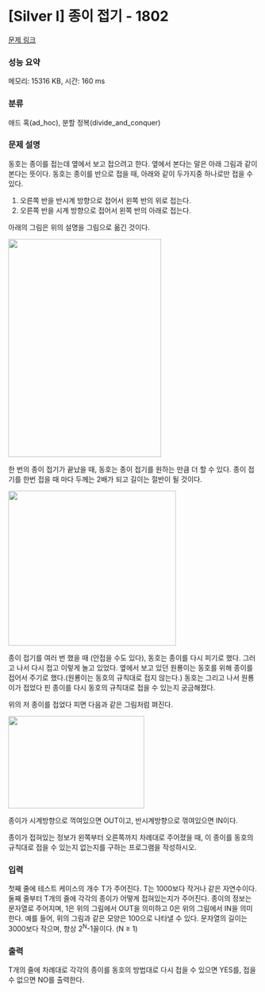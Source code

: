 # [Silver I] 종이 접기 - 1802 

[문제 링크](https://www.acmicpc.net/problem/1802) 

### 성능 요약

메모리: 15316 KB, 시간: 160 ms

### 분류

애드 혹(ad_hoc), 분할 정복(divide_and_conquer)

### 문제 설명

<p>동호는 종이를 접는데 옆에서 보고 접으려고 한다. 옆에서 본다는 말은 아래 그림과 같이 본다는 뜻이다. 동호는 종이를 반으로 접을 때, 아래와 같이 두가지중 하나로만 접을 수 있다.</p>

<ol>
	<li>오른쪽 반을 반시계 방향으로 접어서 왼쪽 반의 위로 접는다.</li>
	<li>오른쪽 반을 시계 방향으로 접어서 왼쪽 반의 아래로 접는다.</li>
</ol>

<p>아래의 그림은 위의 설명을 그림으로 옮긴 것이다.</p>

<p><img alt="" src="" style="height:440px; width:308px"></p>

<p>한 번의 종이 접기가 끝났을 때, 동호는 종이 접기를 원하는 만큼 더 할 수 있다. 종이 접기를 한번 접을 때 마다 두께는 2배가 되고 길이는 절반이 될 것이다.</p>

<p><img alt="" src="" style="height:312px; width:338px"></p>

<p>종이 접기를 여러 번 했을 때 (안접을 수도 있다), 동호는 종이를 다시 피기로 했다. 그러고 나서 다시 접고 이렇게 놀고 있었다. 옆에서 보고 있던 원룡이는 동호를 위해 종이를 접어서 주기로 했다.(원룡이는 동호의 규칙대로 접지 않는다.) 동호는 그리고 나서 원룡이가 접었다 핀 종이를 다시 동호의 규칙대로 접을 수 있는지 궁금해졌다.</p>

<p>위의 저 종이를 접었다 피면 다음과 같은 그림처럼 펴진다.</p>

<p><img alt="" src="" style="height:186px; width:274px"></p>

<p>종이가 시계방향으로 꺽여있으면 OUT이고, 반시계방향으로 꺾여있으면 IN이다.</p>

<p>종이가 접혀있는 정보가 왼쪽부터 오른쪽까지 차례대로 주어졌을 때, 이 종이를 동호의 규칙대로 접을 수 있는지 없는지를 구하는 프로그램을 작성하시오.</p>

### 입력 

 <p>첫째 줄에 테스트 케이스의 개수 T가 주어진다. T는 1000보다 작거나 같은 자연수이다. 둘째 줄부터 T개의 줄에 각각의 종이가 어떻게 접혀있는지가 주어진다. 종이의 정보는 문자열로 주어지며, 1은 위의 그림에서 OUT을 의미하고 0은 위의 그림에서 IN을 의미한다. 예를 들어, 위의 그림과 같은 모양은 100으로 나타낼 수 있다. 문자열의 길이는 3000보다 작으며, 항상 2<sup>N</sup>-1꼴이다. (N ≥ 1)</p>

### 출력 

 <p>T개의 줄에 차례대로 각각의 종이를 동호의 방법대로 다시 접을 수 있으면 YES를, 접을 수 없으면 NO를 출력한다.</p>

